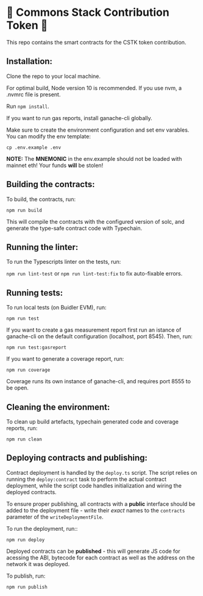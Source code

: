 # :seedling: Commons Stack Contribution Token :seedling:

This repo contains the smart contracts for the CSTK token contribution.

## Installation:

Clone the repo to your local machine.

For optimal build, Node version 10 is recommended. If you use nvm, a .nvmrc file is present.

Run `npm install`.

If you want to run gas reports, install ganache-cli globally.

Make sure to create the environment configuration and set env varables.
You can modify the env template:

`cp .env.example .env`

**NOTE:** The **MNEMONIC** in the env.example should not be loaded with mainnet eth! Your funds **will** be stolen!

## Building the contracts:

To build, the contracts, run:

`npm run build`

This will compile the contracts with the configured version of solc, and generate the type-safe contract code with Typechain.

## Running the linter:

To run the Typescripts linter on the tests, run:

`npm run lint-test` or `npm run lint-test:fix` to fix auto-fixable errors.

## Running tests:

To run local tests (on Buidler EVM), run:

`npm run test`

If you want to create a gas measurement report first run an istance of ganache-cli on the default configuration (localhost, port 8545). Then, run:

`npm run test:gasreport`

If you want to generate a coverage report, run:

`npm run coverage`

Coverage runs its own instance of ganache-cli, and requires port 8555 to be open.

## Cleaning the environment:

To clean up build artefacts, typechain generated code and coverage reports, run:

`npm run clean`

## Deploying contracts and publishing:

Contract deployment is handled by the `deploy.ts` script. The script relies on running the `deploy:contract` task to perform the actual contract deployment, while the script code handles initialization and wiring the deployed contracts.

To ensure proper publishing, all contracts with a **public** interface should be added to the deployment file - write their _exact_ names to the `contracts` parameter of the `writeDeploymentFile`.

To run the deployment, run::

`npm run deploy`

Deployed contracts can be **published** - this will generate JS code for acessing the ABI, bytecode for each contract as well as the address on the network it was deployed.

To publish, run:

`npm run publish`
